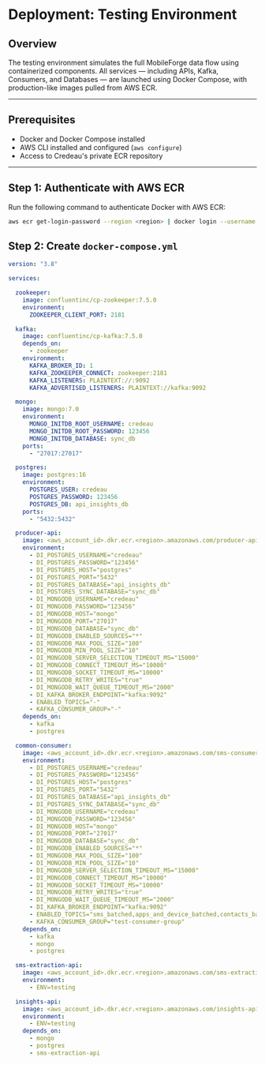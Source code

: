 # Deployment: Testing Environment

## Overview

The testing environment simulates the full MobileForge data flow using containerized components. All services — including APIs, Kafka, Consumers, and Databases — are launched using Docker Compose, with production-like images pulled from AWS ECR.

---

## Prerequisites

- Docker and Docker Compose installed
- AWS CLI installed and configured (`aws configure`)
- Access to Credeau's private ECR repository

---

## Step 1: Authenticate with AWS ECR

Run the following command to authenticate Docker with AWS ECR:

```bash
aws ecr get-login-password --region <region> | docker login --username AWS --password-stdin <aws_account_id>.dkr.ecr.<region>.amazonaws.com
```

## Step 2: Create `docker-compose.yml`

```yaml
version: "3.8"

services:

  zookeeper:
    image: confluentinc/cp-zookeeper:7.5.0
    environment:
      ZOOKEEPER_CLIENT_PORT: 2181

  kafka:
    image: confluentinc/cp-kafka:7.5.0
    depends_on:
      - zookeeper
    environment:
      KAFKA_BROKER_ID: 1
      KAFKA_ZOOKEEPER_CONNECT: zookeeper:2181
      KAFKA_LISTENERS: PLAINTEXT://:9092
      KAFKA_ADVERTISED_LISTENERS: PLAINTEXT://kafka:9092

  mongo:
    image: mongo:7.0
    environment:
      MONGO_INITDB_ROOT_USERNAME: credeau
      MONGO_INITDB_ROOT_PASSWORD: 123456
      MONGO_INITDB_DATABASE: sync_db
    ports:
      - "27017:27017"

  postgres:
    image: postgres:16
    environment:
      POSTGRES_USER: credeau
      POSTGRES_PASSWORD: 123456
      POSTGRES_DB: api_insights_db
    ports:
      - "5432:5432"

  producer-api:
    image: <aws_account_id>.dkr.ecr.<region>.amazonaws.com/producer-api:<version>
    environment:
      - DI_POSTGRES_USERNAME="credeau"
      - DI_POSTGRES_PASSWORD="123456"
      - DI_POSTGRES_HOST="postgres"
      - DI_POSTGRES_PORT="5432"
      - DI_POSTGRES_DATABASE="api_insights_db"
      - DI_POSTGRES_SYNC_DATABASE="sync_db"
      - DI_MONGODB_USERNAME="credeau"
      - DI_MONGODB_PASSWORD="123456"
      - DI_MONGODB_HOST="mongo"
      - DI_MONGODB_PORT="27017"
      - DI_MONGODB_DATABASE="sync_db"
      - DI_MONGODB_ENABLED_SOURCES="*"
      - DI_MONGODB_MAX_POOL_SIZE="100"
      - DI_MONGODB_MIN_POOL_SIZE="10"
      - DI_MONGODB_SERVER_SELECTION_TIMEOUT_MS="15000"
      - DI_MONGODB_CONNECT_TIMEOUT_MS="10000"
      - DI_MONGODB_SOCKET_TIMEOUT_MS="10000"
      - DI_MONGODB_RETRY_WRITES="true"
      - DI_MONGODB_WAIT_QUEUE_TIMEOUT_MS="2000"
      - DI_KAFKA_BROKER_ENDPOINT="kafka:9092"
      - ENABLED_TOPICS="-"
      - KAFKA_CONSUMER_GROUP="-"
    depends_on:
      - kafka
      - postgres

  common-consumer:
    image: <aws_account_id>.dkr.ecr.<region>.amazonaws.com/sms-consumer:<version>
    environment:
      - DI_POSTGRES_USERNAME="credeau"
      - DI_POSTGRES_PASSWORD="123456"
      - DI_POSTGRES_HOST="postgres"
      - DI_POSTGRES_PORT="5432"
      - DI_POSTGRES_DATABASE="api_insights_db"
      - DI_POSTGRES_SYNC_DATABASE="sync_db"
      - DI_MONGODB_USERNAME="credeau"
      - DI_MONGODB_PASSWORD="123456"
      - DI_MONGODB_HOST="mongo"
      - DI_MONGODB_PORT="27017"
      - DI_MONGODB_DATABASE="sync_db"
      - DI_MONGODB_ENABLED_SOURCES="*"
      - DI_MONGODB_MAX_POOL_SIZE="100"
      - DI_MONGODB_MIN_POOL_SIZE="10"
      - DI_MONGODB_SERVER_SELECTION_TIMEOUT_MS="15000"
      - DI_MONGODB_CONNECT_TIMEOUT_MS="10000"
      - DI_MONGODB_SOCKET_TIMEOUT_MS="10000"
      - DI_MONGODB_RETRY_WRITES="true"
      - DI_MONGODB_WAIT_QUEUE_TIMEOUT_MS="2000"
      - DI_KAFKA_BROKER_ENDPOINT="kafka:9092"
      - ENABLED_TOPICS="sms_batched,apps_and_device_batched,contacts_batched,call_logs_batched,events_log"
      - KAFKA_CONSUMER_GROUP="test-consumer-group"
    depends_on:
      - kafka
      - mongo
      - postgres

  sms-extraction-api:
    image: <aws_account_id>.dkr.ecr.<region>.amazonaws.com/sms-extraction-api:<version>
    environment:
      - ENV=testing

  insights-api:
    image: <aws_account_id>.dkr.ecr.<region>.amazonaws.com/insights-api:<version>
    environment:
      - ENV=testing
    depends_on:
      - mongo
      - postgres
      - sms-extraction-api
```